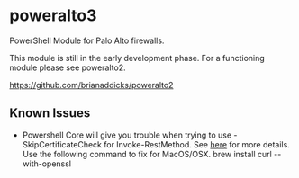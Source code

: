 # poweralto3
PowerShell Module for Palo Alto firewalls.

This module is still in the early development phase.  For a functioning module please see poweralto2.

https://github.com/brianaddicks/poweralto2


## Known Issues
* Powershell Core will give you trouble when trying to use -SkipCertificateCheck for Invoke-RestMethod. See [here](https://github.com/PowerShell/PowerShell/issues/2211) for more details. Use the following command to fix for MacOS/OSX.
    brew install curl --with-openssl
